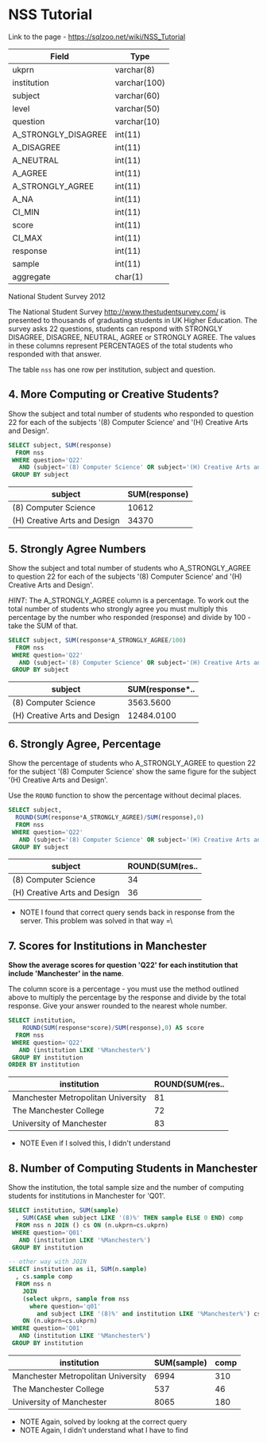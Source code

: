 # NSS Tutorial

Link to the page - https://sqlzoo.net/wiki/NSS_Tutorial

|        Field        |     Type     |
|---------------------|--------------|
| ukprn               | varchar(8)   |
| institution         | varchar(100) |
| subject             | varchar(60)  |
| level               | varchar(50)  |
| question            | varchar(10)  |
| A_STRONGLY_DISAGREE | int(11)      |
| A_DISAGREE          | int(11)      |
| A_NEUTRAL           | int(11)      |
| A_AGREE             | int(11)      |
| A_STRONGLY_AGREE    | int(11)      |
| A_NA                | int(11)      |
| CI_MIN              | int(11)      |
| score               | int(11)      |
| CI_MAX              | int(11)      |
| response            | int(11)      |
| sample              | int(11)      |
| aggregate           | char(1)      |

National Student Survey 2012

The National Student Survey http://www.thestudentsurvey.com/ is presented to thousands of graduating students in UK Higher Education. The survey asks 22 questions, students can respond with STRONGLY DISAGREE, DISAGREE, NEUTRAL, AGREE or STRONGLY AGREE. The values in these columns represent PERCENTAGES of the total students who responded with that answer.

The table `nss` has one row per institution, subject and question.

## 4. More Computing or Creative Students?

Show the subject and total number of students who responded to question 22 for each of the subjects '(8) Computer Science' and '(H) Creative Arts and Design'.

```sql
SELECT subject, SUM(response)
  FROM nss
 WHERE question='Q22'
   AND (subject='(8) Computer Science' OR subject='(H) Creative Arts and Design')
 GROUP BY subject
```

|            subject            | SUM(response) |
|-------------------------------|---------------|
| (8) Computer Science          |         10612 |
| (H) Creative Arts and Design  |         34370 |

## 5. Strongly Agree Numbers

Show the subject and total number of students who A_STRONGLY_AGREE to question 22 for each of the subjects '(8) Computer Science' and '(H) Creative Arts and Design'.

*HINT*: The A_STRONGLY_AGREE column is a percentage. To work out the total number of students who strongly agree you must multiply this percentage by the number who responded (response) and divide by 100 - take the SUM of that.

```sql
SELECT subject, SUM(response*A_STRONGLY_AGREE/100)
  FROM nss
 WHERE question='Q22'
   AND (subject='(8) Computer Science' OR subject='(H) Creative Arts and Design')
 GROUP BY subject
```

|            subject            | SUM(response*.. |
|-------------------------------|-----------------|
| (8) Computer Science          |       3563.5600 |
| (H) Creative Arts and Design  |      12484.0100 |

## 6. Strongly Agree, Percentage

Show the percentage of students who A_STRONGLY_AGREE to question 22 for the subject '(8) Computer Science' show the same figure for the subject '(H) Creative Arts and Design'.

Use the `ROUND` function to show the percentage without decimal places.

```sql
SELECT subject,
  ROUND(SUM(response*A_STRONGLY_AGREE)/SUM(response),0)
  FROM nss
 WHERE question='Q22'
   AND (subject='(8) Computer Science' OR subject='(H) Creative Arts and Design')
 GROUP BY subject
```

|            subject            | ROUND(SUM(res.. |
|-------------------------------|-----------------|
| (8) Computer Science          |              34 |
| (H) Creative Arts and Design  |              36 |

- NOTE I found that correct query sends back in response from the server. This problem was solved in that way =\

## 7. Scores for Institutions in Manchester

**Show the average scores for question 'Q22' for each institution that include 'Manchester' in the name**.

The column score is a percentage - you must use the method outlined above to multiply the percentage by the response and divide by the total response. Give your answer rounded to the nearest whole number.

```sql
SELECT institution,
    ROUND(SUM(response*score)/SUM(response),0) AS score
  FROM nss
 WHERE question='Q22'
   AND (institution LIKE '%Manchester%')
 GROUP BY institution
ORDER BY institution
```

|             institution             | ROUND(SUM(res.. |
|-------------------------------------|-----------------|
| Manchester Metropolitan University  |              81 |
| The Manchester College              |              72 |
| University of Manchester            |              83 |

- NOTE Even if I solved this, I didn't understand

## 8. Number of Computing Students in Manchester

Show the institution, the total sample size and the number of computing students for institutions in Manchester for 'Q01'.

```sql
SELECT institution, SUM(sample)
  , SUM(CASE when subject LIKE '(8)%' THEN sample ELSE 0 END) comp
  FROM nss n JOIN () cs ON (n.ukprn=cs.ukprn)
 WHERE question='Q01'
   AND (institution LIKE '%Manchester%')
 GROUP BY institution

-- other way with JOIN
SELECT institution as i1, SUM(n.sample)
  , cs.sample comp
  FROM nss n 
    JOIN 
    (select ukprn, sample from nss
      where question='q01'
        and subject LIKE '(8)%' and institution LIKE '%Manchester%') cs
    ON (n.ukprn=cs.ukprn)
 WHERE question='Q01'
   AND (institution LIKE '%Manchester%')
 GROUP BY institution
```

|             institution             | SUM(sample) | comp |
|-------------------------------------|-------------|------|
| Manchester Metropolitan University  |        6994 |  310 |
| The Manchester College              |         537 |   46 |
| University of Manchester            |        8065 |  180 |

- NOTE Again, solved by lookng at the correct query
- NOTE Again, I didn't understand what I have to find